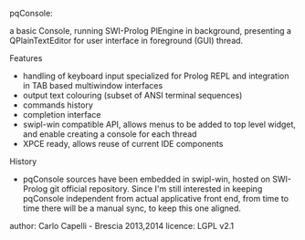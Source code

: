 pqConsole:

  a basic Console, running SWI-Prolog PlEngine in background,
  presenting a QPlainTextEditor for user interface in foreground (GUI) thread.

Features

 - handling of keyboard input specialized for Prolog REPL
   and integration in TAB based multiwindow interfaces
 - output text colouring (subset of ANSI terminal sequences)
 - commands history
 - completion interface
 - swipl-win compatible API, allows menus to be added to top level widget,
   and enable creating a console for each thread
 - XPCE ready, allows reuse of current IDE components

History

 - pqConsole sources have been embedded in swipl-win, hosted on SWI-Prolog git official repository.
   Since I'm still interested in keeping pqConsole independent from actual applicative front end,
   from time to time there will be a manual sync, to keep this one aligned.

author:  Carlo Capelli - Brescia 2013,2014
licence: LGPL v2.1
